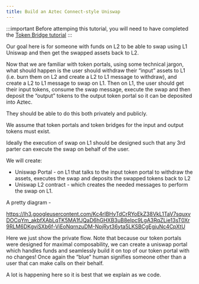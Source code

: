 ```yaml
---
title: Build an Aztec Connect-style Uniswap
---
```


:::important
Before attemping this tutorial, you will need to have completed the [Token Bridge tutorial](../token_portal/main.md)
:::

Our goal here is for someone with funds on L2 to be able to swap using L1 Uniswap and then get the swapped assets back to L2.

Now that we are familiar with token portals, using some technical jargon, what should happen is the user should withdraw their “input” assets to L1 (i.e. burn them on L2 and create a L2 to L1 message to withdraw), and create a L2 to L1 message to swap on L1. Then on L1, the user should get their input tokens, consume the swap message, execute the swap and then deposit the “output” tokens to the output token portal so it can be deposited into Aztec.

They should be able to do this both privately and publicly.

We assume that token portals and token bridges for the input and output tokens must exist.

Ideally the execution of swap on L1 should be designed such that any 3rd parter can execute the swap on behalf of the user.

We will create:

- Uniswap Portal - on L1 that talks to the input token portal to withdraw the assets, executes the swap and deposits the swapped tokens back to L2
- Uniswap L2 contract - which creates the needed messages to perform the swap on L1.

A pretty diagram -

https://lh3.googleusercontent.com/Kc4rIBHyTdCrRYoEkZ38VkL1TaV7squxvDOCqYm_akbfXAbLqTK5MA1fJQaD6hGHXB3uB8elpc9LgA3RqZLie13sT0Xr9RLM6DKgviSXb6f-ViEoNqrnzuDM-NpjRyt36yta5LKSBCgEgjuNc4CpXtU

Here we just show the private flow. Note that because our token portals were designed for maximal composability, we can create a uniswap portal which handles funds and seamlessly build it on top of our token portal with no changes! Once again the “blue” human signifies someone other than a user that can make calls on their behalf.

A lot is happening here so it is best that we explain as we code.
